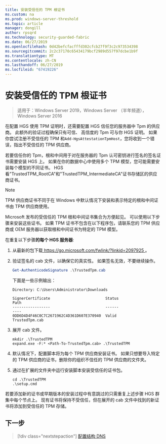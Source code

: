 ```yaml
---
title: 安装受信任的 TPM 根证书
ms.custom: na
ms.prod: windows-server-threshold
ms.topic: article
manager: dongill
author: rpsqrd
ms.technology: security-guarded-fabric
ms.date: 06/27/2019
ms.openlocfilehash: 0d42befcfacfffd302cfcb27f9f3c2c973534398
ms.sourcegitcommit: 2c2c37170c65434179bcf2989d557f97dcbe1b9f
ms.translationtype: MT
ms.contentlocale: zh-CN
ms.lasthandoff: 06/27/2019
ms.locfileid: "67419226"
---
```

# <a name="install-trusted-tpm-root-certificates"></a>安装受信任的 TPM 根证书

>适用于：Windows Server 2019，Windows Server （半年频道），Windows Server 2016

在配置 HGS 使用 TPM 证明时，还需要配置 HGS 信任您的服务器中 Tpm 的供应商。
此额外的验证过程确保只有可信、 高信度的 Tpm 可与你 HGS 证明。
如果你尝试注册不受信任的 TPM 和`Add-HgsAttestationTpmHost`，您将收到一个错误，指出不受信任的 TPM 供应商。

若要信任你的 Tpm，根和中间用于对在服务器的 Tpm 认可密钥进行签名的签名证书需要安装 HGS 上。
如果在你的数据中心中使用多个 TPM 模型，您可能需要安装每个模型的不同证书。
HGS 看"TrustedTPM_RootCA"和"TrustedTPM_IntermediateCA"证书存储区的供应商证书。

> [!NOTE]
> TPM 供应商证书不同于在 Windows 中默认情况下安装和表示特定的根和中间证书由 TPM 供应商使用。

Microsoft 发布的受信任的 TPM 根和中间证书集合为方便起见。
可以使用以下步骤来安装这些证书。
如果 TPM 证书不包含在以下程序包，请联系您的 TPM 供应商或 OEM 服务器以获取根和中间证书为特定的 TPM 模型。

在重复以下步骤**的每个 HGS 服务器**:

1.  从最新的包下载[ https://go.microsoft.com/fwlink/?linkid=2097925 ](https://go.microsoft.com/fwlink/?linkid=2097925)。

2.  验证签名的 cab 文件，以确保它的真实性。 如果签名无效，不要继续操作。

    ```powershell
    Get-AuthenticodeSignature .\TrustedTpm.cab
    ```
    
    下面是一些示例输出：
    
    ```
    Directory: C:\Users\Administrator\Downloads
        
    SignerCertificate                         Status                                 Path
    -----------------                         ------                                 ----
    0DD6D4D4F46C0C7C2671962C4D361D607E370940  Valid                                  TrustedTpm.cab
    ```

2.  展开 cab 文件。

    ```
    mkdir .\TrustedTPM
    expand.exe -F:* <Path-To-TrustedTpm.cab> .\TrustedTPM
    ```

3.  默认情况下，配置脚本将为每个 TPM 供应商安装证书。 如果只想要导入特定的 TPM 供应商的证书，删除你的组织不信任的 TPM 供应商的文件夹。

4.  通过在扩展的文件夹中运行安装脚本安装受信任的证书包。

    ```
    cd .\TrustedTPM
    .\setup.cmd
    ```

若要添加新的证书或早期版本的安装过程中有意跳过的只需重复上述步骤 HGS 群集中每个节点上。
现有证书将保持不受信任，但在展开的 cab 文件中找到的新证书将添加到受信任的 TPM 存储。

## <a name="next-step"></a>下一步

> [!div class="nextstepaction"]
> [配置结构 DNS](guarded-fabric-configuring-fabric-dns-tpm.md)



